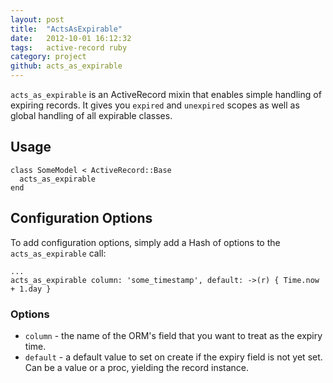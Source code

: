```yaml
---
layout: post
title:  "ActsAsExpirable"
date:   2012-10-01 16:12:32
tags:   active-record ruby
category: project
github: acts_as_expirable
---
```


`acts_as_expirable` is an ActiveRecord mixin that enables simple handling of expiring records. It gives you `expired` and `unexpired` scopes as well as global handling of all expirable classes.

## Usage

```
class SomeModel < ActiveRecord::Base
  acts_as_expirable
end
```

## Configuration Options

To add configuration options, simply add a Hash of options to the `acts_as_expirable` call:

```
...
acts_as_expirable column: 'some_timestamp', default: ->(r) { Time.now + 1.day }
```

### Options

* `column` - the name of the ORM's field that you want to treat as the expiry time.
* `default` - a default value to set on create if the expiry field is not yet set. Can be a value or a proc, yielding the record instance.
